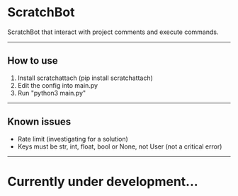 # ScratchBot
ScratchBot that interact with project comments and execute commands.

---
## How to use
1. Install scratchattach (pip install scratchattach)
2. Edit the config into main.py
3. Run "python3 main.py"

---
## Known issues
- Rate limit (investigating for a solution)
- Keys must be str, int, float, bool or None, not User (not a critical error)

---
# Currently under development...

